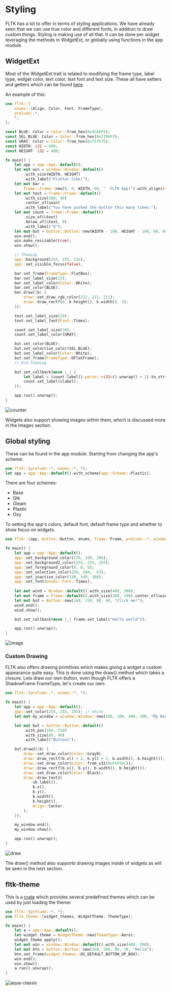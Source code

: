 # Styling

FLTK has a lot to offer in terms of styling applications. We have already seen that we can use true color and different fonts, in addition to draw custom things. Styling is making use of all that. It can be done per widget leveraging the methods in WidgetExt, or globally using functions in the app module.

## WidgetExt
Most of the WidgetExt trait is related to modifying the frame type, label type, widget color, text color, text font and text size.
These all have setters and getters which can be found [here](https://docs.rs/fltk/*/fltk/prelude/trait.WidgetExt.html).

An example of this:
```rust
use fltk::{
    enums::{Align, Color, Font, FrameType},
    prelude::*,
    *,
};

const BLUE: Color = Color::from_hex(0x42A5F5);
const SEL_BLUE: Color = Color::from_hex(0x2196F3);
const GRAY: Color = Color::from_hex(0x757575);
const WIDTH: i32 = 600;
const HEIGHT: i32 = 400;

fn main() {
    let app = app::App::default();
    let mut win = window::Window::default()
        .with_size(WIDTH, HEIGHT)
        .with_label("Flutter-like!");
    let mut bar =
        frame::Frame::new(0, 0, WIDTH, 60, "  FLTK App!").with_align(Align::Left | Align::Inside);
    let mut text = frame::Frame::default()
        .with_size(100, 40)
        .center_of(&win)
        .with_label("You have pushed the button this many times:");
    let mut count = frame::Frame::default()
        .size_of(&text)
        .below_of(&text, 0)
        .with_label("0");
    let mut but = button::Button::new(WIDTH - 100, HEIGHT - 100, 60, 60, "@+6plus");
    win.end();
    win.make_resizable(true);
    win.show();

    // Theming
    app::background(255, 255, 255);
    app::set_visible_focus(false);

    bar.set_frame(FrameType::FlatBox);
    bar.set_label_size(22);
    bar.set_label_color(Color::White);
    bar.set_color(BLUE);
    bar.draw(|b| {
        draw::set_draw_rgb_color(211, 211, 211);
        draw::draw_rectf(0, b.height(), b.width(), 3);
    });

    text.set_label_size(18);
    text.set_label_font(Font::Times);

    count.set_label_size(36);
    count.set_label_color(GRAY);

    but.set_color(BLUE);
    but.set_selection_color(SEL_BLUE);
    but.set_label_color(Color::White);
    but.set_frame(FrameType::OFlatFrame);
    // End theming

    but.set_callback(move |_| {
        let label = (count.label().parse::<i32>().unwrap() + 1).to_string();
        count.set_label(&label);
    });

    app.run().unwrap();
}
```

![counter](https://github.com/MoAlyousef/fltk-rs/raw/master/screenshots/flutter_like.jpg)

Widgets also support showing images within them, which is discussed more in the Images section.

## Global styling

These can be found in the app module. Starting from changing the app's scheme:
```rust
use fltk::{prelude::*, enums::*, *};
let app = app::App::default().with_scheme(app::Scheme::Plastic);
```
There are four schemes:
- Base
- Gtk
- Gleam
- Plastic
- Oxy

To setting the app's colors, default font, default frame type and whether to show focus on widgets.
```rust
use fltk::{app, button::Button, enums, frame::Frame, prelude::*, window::Window};

fn main() {
    let app = app::App::default();
    app::set_background_color(170, 189, 206);
    app::set_background2_color(255, 255, 255);
    app::set_foreground_color(0, 0, 0);
    app::set_selection_color(255, 160,  63);
    app::set_inactive_color(130, 149, 166);
    app::set_font(enums::Font::Times);
    
    let mut wind = Window::default().with_size(400, 300);
    let mut frame = Frame::default().with_size(200, 100).center_of(&wind);
    let mut but = Button::new(160, 210, 80, 40, "Click me!");
    wind.end();
    wind.show();

    but.set_callback(move |_| frame.set_label("Hello world"));

    app.run().unwrap();
}
```

![image](https://user-images.githubusercontent.com/37966791/145727821-5923fcd4-3a57-4a15-b36f-574b3e5321ea.png)

### Custom Drawing
FLTK also offers drawing primitives which makes giving a widget a custom appearance quite easy. This is done using the draw() method which takes a closure. Lets draw our own button, even though FLTK offers a ShadowFrame FrameType, let's create our own:
```rust
use fltk::{prelude::*, enums::*, *};

fn main() {
    let app = app::App::default();
    app::set_color(255, 255, 255); // white
    let mut my_window = window::Window::new(100, 100, 400, 300, "My Window");

    let mut but = button::Button::default()
        .with_pos(160, 210)
        .with_size(80, 40)
        .with_label("Button1");

    but.draw2(|b| {
        draw::set_draw_color(Color::Gray0);
        draw::draw_rectf(b.x() + 2, b.y() + 2, b.width(), b.height());
        draw::set_draw_color(Color::from_u32(0xF5F5DC));
        draw::draw_rectf(b.x(), b.y(), b.width(), b.height());
        draw::set_draw_color(Color::Black);
        draw::draw_text2(
            &b.label(),
            b.x(),
            b.y(),
            b.width(),
            b.height(),
            Align::Center,
        );
    });

    my_window.end();
    my_window.show();

    app.run().unwrap();
}
```

![draw](https://user-images.githubusercontent.com/37966791/100938232-62956a80-3505-11eb-888f-ffe655e7aadc.jpg)

The draw() method also supports drawing images inside of widgets as will be seen in the next section.

## fltk-theme
This is a [crate](https://github.com/fltk-rs/fltk-theme) which provides several predefined themes which can be used by just loading the theme:
```rust
use fltk::{prelude::*, *};
use fltk_theme::{widget_themes, WidgetTheme, ThemeType};

fn main() {
    let a = app::App::default();
    let widget_theme = WidgetTheme::new(ThemeType::Aero);
    widget_theme.apply();
    let mut win = window::Window::default().with_size(400, 300);
    let mut btn = button::Button::new(160, 200, 80, 30, "Hello");
    btn.set_frame(widget_themes::OS_DEFAULT_BUTTON_UP_BOX);
    win.end();
    win.show();
    a.run().unwrap();
}
```

![aqua-classic](https://github.com/fltk-rs/fltk-theme/raw/main/screenshots/aqua_classic.jpg)